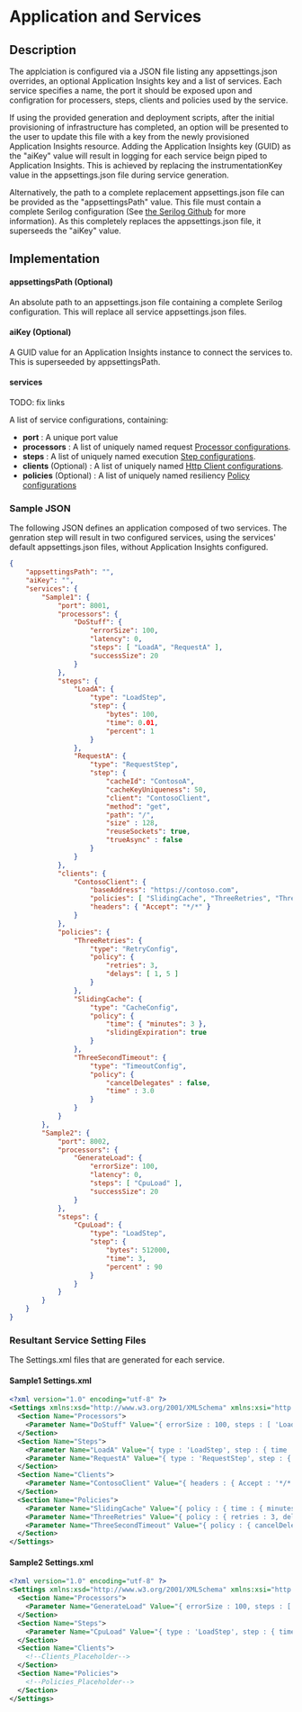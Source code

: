 # Application and Services
## Description
The applciation is configured via a JSON file listing any appsettings.json overrides, an optional Application Insights key and a list of services.
Each service specifies a name, the port it should be exposed upon and configration for processers, steps, clients and policies used by the service.

If using the provided generation and deployment scripts, after the initial provisioning of infrastructure has completed, an option will be presented to the user to update this file with a key from the newly provisioned Application Insights resource.
Adding the Application Insights key (GUID) as the "aiKey" value will result in logging for each service beign piped to Application Insights. This is achieved by replacing the instrumentationKey value in the appsettings.json file during service generation. 

Alternatively, the path to a complete replacement appsettings.json file can be provided as the "appsettingsPath" value. This file must contain a complete Serilog configuration (See [the Serilog Github](https://github.com/serilog/serilog-settings-configuration "Serilog Settings Configuration") for more information). As this completely replaces the appsettings.json file, it superseeds the "aiKey" value.


## Implementation
#### appsettingsPath (Optional)
An absolute path to an appsettings.json file containing a complete Serilog configuration.
This will replace all service appsettings.json files.

#### aiKey (Optional)
A GUID value for an Application Insights instance to connect the services to.
This is superseeded by appsettingsPath.

#### services
<aside class="warning">
TODO: fix links
</aside>

A list of service configurations, containing:
- __port__ : A unique port value
- __processors__ : A list of uniquely named request [Processor configurations](./Processors/Processor.md). 
- __steps__ : A list of uniquely named execution [Step configurations](./Steps/Steps.md).
- __clients__ (Optional) : A list of uniquely named [Http Client configurations](./HttpClientConfiguration/HttpClient.md).
- __policies__ (Optional) : A list of uniquely named resiliency [Policy configurations](./HttpClientConfiguration/Policies.md)

### Sample JSON
The following JSON defines an application composed of two services.
The genration step will result in two configured services, using the services' default appsettings.json files, without Application Insights configured.

```json
{
    "appsettingsPath": "",
    "aiKey": "",
    "services": {
        "Sample1": {
            "port": 8001,
            "processors": {
                "DoStuff": {
                    "errorSize": 100,
                    "latency": 0,
                    "steps": [ "LoadA", "RequestA" ],
                    "successSize": 20 
                }
            },
            "steps": {
                "LoadA": { 
                    "type": "LoadStep",
                    "step": {
                        "bytes": 100,
                        "time": 0.01,
                        "percent": 1
                    }
                },
                "RequestA": {
                    "type": "RequestStep",
                    "step": {
                        "cacheId": "ContosoA",
                        "cacheKeyUniqueness": 50,
                        "client": "ContosoClient",
                        "method": "get",
                        "path": "/",
                        "size" : 128,
                        "reuseSockets": true,
                        "trueAsync" : false 
                    }
                }
            },
            "clients": {
                "ContosoClient": {
                    "baseAddress": "https://contoso.com",
                    "policies": [ "SlidingCache", "ThreeRetries", "ThreeSecondTimeout" ], 
                    "headers": { "Accept": "*/*" }
                }
            },
            "policies": {
                "ThreeRetries": {
                    "type": "RetryConfig",
                    "policy": {
                        "retries": 3,
                        "delays": [ 1, 5 ]
                    }
                },
                "SlidingCache": {
                    "type": "CacheConfig",
                    "policy": {
                        "time": { "minutes": 3 },
                        "slidingExpiration": true
                    }
                },
                "ThreeSecondTimeout": {
                    "type": "TimeoutConfig",
                    "policy": {
                        "cancelDelegates" : false,
                        "time" : 3.0
                    }
                }
            }
        },
        "Sample2": {
            "port": 8002,
            "processors": {
                "GenerateLoad": {
                    "errorSize": 100,
                    "latency": 0,
                    "steps": [ "CpuLoad" ],
                    "successSize": 20
                }
            },
            "steps": {
                "CpuLoad": {
                    "type": "LoadStep",
                    "step": {
                        "bytes": 512000,
                        "time": 3,
                        "percent" : 90
                    }
                }
            }
        }
    }
}
```



### Resultant Service Setting Files 
The Settings.xml files that are generated for each service.


#### Sample1 Settings.xml
```xml
<?xml version="1.0" encoding="utf-8" ?>
<Settings xmlns:xsd="http://www.w3.org/2001/XMLSchema" xmlns:xsi="http://www.w3.org/2001/XMLSchema-instance" xmlns="http://schemas.microsoft.com/2011/01/fabric">
  <Section Name="Processors">
    <Parameter Name="DoStuff" Value="{ errorSize : 100, steps : [ 'LoadA', 'RequestA' ], successSize : 20, latency : 0 }" />
  </Section>
  <Section Name="Steps">
    <Parameter Name="LoadA" Value="{ type : 'LoadStep', step : { time : 0.01, bytes : 100, percent : 1 } }" />
    <Parameter Name="RequestA" Value="{ type : 'RequestStep', step : { client : 'ContosoClient', size : 128, trueAsync : false, method : 'get', cacheKeyUniqueness : 50, reuseSockets : true, path : '/', cacheId : 'ContosoA' } }" />
  </Section>
  <Section Name="Clients">
    <Parameter Name="ContosoClient" Value="{ headers : { Accept : '*/*' }, policies : [ 'SlidingCache', 'ThreeRetries', 'ThreeSecondTimeout' ], baseAddress : 'https://contoso.com' }" />
  </Section>
  <Section Name="Policies">
    <Parameter Name="SlidingCache" Value="{ policy : { time : { minutes : 3 }, slidingExpiration : true }, type : 'CacheConfig' }" />
    <Parameter Name="ThreeRetries" Value="{ policy : { retries : 3, delays : [ 1, 5 ] }, type : 'RetryConfig' }" />
    <Parameter Name="ThreeSecondTimeout" Value="{ policy : { cancelDelegates : false, time : 3 }, type : 'TimeoutConfig' }" />
  </Section>
</Settings>
```

#### Sample2 Settings.xml
```xml
<?xml version="1.0" encoding="utf-8" ?>
<Settings xmlns:xsd="http://www.w3.org/2001/XMLSchema" xmlns:xsi="http://www.w3.org/2001/XMLSchema-instance" xmlns="http://schemas.microsoft.com/2011/01/fabric">
  <Section Name="Processors">
    <Parameter Name="GenerateLoad" Value="{ errorSize : 100, steps : [ 'CpuLoad' ], successSize : 20, latency : 0 }" />
  </Section>
  <Section Name="Steps">
    <Parameter Name="CpuLoad" Value="{ type : 'LoadStep', step : { time : 3, bytes : 512000, percent : 90 } }" />
  </Section>
  <Section Name="Clients">
    <!--Clients_Placeholder-->
  </Section>
  <Section Name="Policies">
    <!--Policies_Placeholder-->
  </Section>
</Settings>
```